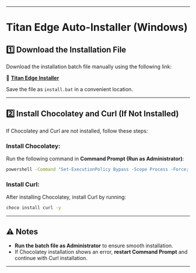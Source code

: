 

---

# Titan Edge Auto-Installer (Windows)  

## 1️⃣ Download the Installation File  

Download the installation batch file manually using the following link:  

🔗 **[Titan Edge Installer](https://github.com/psychead6969/Auto-install-Titan-L2-Edge-on-windows-/blob/main/installation%20of%20Titan%20L2%20Edge%20node%20on%20windows%20using%20command%20prompt.bat)**  

Save the file as `install.bat` in a convenient location.  

---

## 2️⃣ Install Chocolatey and Curl (If Not Installed)  

If Chocolatey and Curl are not installed, follow these steps:  

### Install Chocolatey:  
Run the following command in **Command Prompt (Run as Administrator)**:  
```cmd
powershell -Command "Set-ExecutionPolicy Bypass -Scope Process -Force; [System.Net.ServicePointManager]::SecurityProtocol = [System.Net.SecurityProtocolType]::Tls12; iex ((New-Object System.Net.WebClient).DownloadString('https://community.chocolatey.org/install.ps1'))"
```

### Install Curl:  
After installing Chocolatey, install Curl by running:  
```cmd
choco install curl -y
```

---

## ⚠️ Notes  

- **Run the batch file as Administrator** to ensure smooth installation.  
- If Chocolatey installation shows an error, **restart Command Prompt** and continue with Curl installation.  

---

